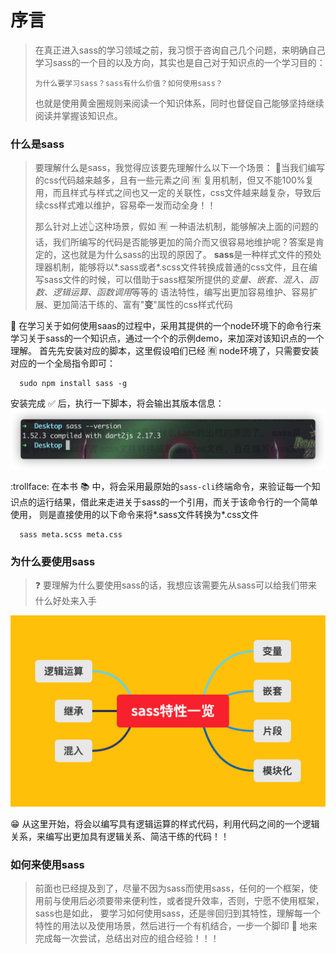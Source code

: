 # 序言

> 在真正进入sass的学习领域之前，我习惯于咨询自己几个问题，来明确自己学习sass的一个目的以及方向，其实也是自己对于知识点的一个学习目的：
>
> `为什么要学习sass？sass有什么价值？如何使用sass？`
>
> 也就是使用黄金圈规则来阅读一个知识体系，同时也督促自己能够坚持继续阅读并掌握该知识点。

### 什么是sass
> 要理解什么是sass，我觉得应该要先理解什么以下一个场景：
> 🤔当我们编写的css代码越来越多，且有一些元素之间 :u6709:
> 复用机制，但又不能100%复用，而且样式与样式之间也又一定的关联性，css文件越来越复杂，导致后续css样式难以维护，容易牵一发而动全身！！
>
> 那么针对上述👆这种场景，假如 :u6709:
> 一种语法机制，能够解决上面的问题的话，我们所编写的代码是否能够更加的简介而又很容易地维护呢？答案是肯定的，这也就是为什么sass的出现的原因了。
> **sass**是一种样式文件的预处理器机制，能够将以*.sass或者*.scss文件转换成普通的css文件，且在编写sass文件的时候，可以借助于sass框架所提供的*变量、嵌套、混入、函数、逻辑运算、函数调用*等等的
> 语法特性，编写出更加容易维护、容易扩展、更加简洁干练的、富有"**变**"属性的css样式代码


:star2:
在学习关于如何使用saas的过程中，采用其提供的一个node环境下的命令行来学习关于sass的一个知识点，通过一个个的示例demo，来加深对该知识点的一个理解。
首先先安装对应的脚本，这里假设咱们已经 :u6709:
node环境了，只需要安装对应的一个全局指令即可：

```shell
  sudo npm install sass -g
```
安装完成 :white_check_mark: 后，执行一下脚本，将会输出其版本信息：
![sass安装结果](sass安装结果.png)

:trollface: 在本书 :books:
中，将会采用最原始的`sass-cli`终端命令，来验证每一个知识点的运行结果，借此来走进关于sass的一个引用，而关于该命令行的一个简单使用，
则是直接使用的以下命令来将*.sass文件转换为*.css文件

```shell
  sass meta.scss meta.css
```

### 为什么要使用sass
> :question:
> 要理解为什么要使用sass的话，我想应该需要先从sass可以给我们带来什么好处来入手

![sass特性一览](sass特性一览.png)

:grin:
从这里开始，将会以编写具有逻辑运算的样式代码，利用代码之间的一个逻辑关系，来编写出更加具有逻辑关系、简洁干练的代码！！

### 如何来使用sass
> 前面也已经提及到了，尽量不因为sass而使用sass，任何的一个框架，使用前与使用后必须要带来便利性，或者提升效率，否则，宁愿不使用框架，sass也是如此，
> 要学习如何使用sass，还是🉐️回归到其特性，理解每一个特性的用法以及使用场景，然后进行一个有机结合，一步一个脚印
> :feet: 地来完成每一次尝试，总结出对应的组合经验！！！

